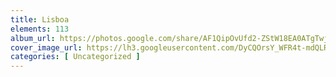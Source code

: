 ```yaml
---
title: Lisboa
elements: 113
album_url: https://photos.google.com/share/AF1QipOvUfd2-ZStW18EA0ATgTwjIPFaAIyGz9DXO8pjPakmyZskaMbiJz95gOfKcbxlMw?key=VTRra1pmWG9FWFlsU1NjTmhFZ1JzZEFDTWJpNnZn
cover_image_url: https://lh3.googleusercontent.com/DyCQOrsY_WFR4t-mdQLRZQLlazgv0ZqWaF0mvoo2kB8_pfQSg_ZPCHx6CcBJUQMOpO4XXu0h2VVFM56eit8crdyaAbSPoK8aEO74gn0vUr4Es1H1n0fUpmTf9MkAy6nz5YZN2lLpFVyiEEjvlqR01_6xlauX0MMPa9bCOkWMXP93sKtE3oenpSBUY8qc98mEhdXBSKdWnwQIL-hrBslZTQgBcqWMVhmIOuRV2ZTr_Ynp-HzKr0-AVgC9oyRZcFbZfvr42gQIGeQszu9xylHavtesrf3YDh05R0to3pkXRza14M9Da_SXG0mV4oyo0HrJUC1CzftHSRcS57YD0gW1gF7i7_pOxi8IjvrTO6uTsBQhfIa2i74-tniji0dGRecBkgC4UsKyQ1ZLFOxtNqOWS9TPWKIJQA3K8wfo5QtCUw9ZIwpGOOALfYL3RzsJY5Czpgz42Uiae0e72p5Da0XzmgwSQP_d3FfMmwiDAV_Dy_Soe3dLf22tV9DfgXr6PLYwEJA2bmcKaXj65oAgv4JyiR22KingARay8zmqHZgSa6tGm7NfVl92eSJUeSWCCTM9CY-hInBgKI1J4azpVIw9U14QJdXNfJ949GlUemDXVFSHpXO91ib9heJcfjoSu7kCZ1PmzSWeBaHtXJKMDxoWyIlcj4J6tBe43Q4_pBUlQ1Cd0RVaVOuzQc6Lto75yaomGHwER4cNe8OqYoaO_JtmITFahLscfs0QbsTMgdGfbkJGRS8zXnu_wg1ukOKHRoRmLv6KqaeNQ27XewnE1mliSW2GLAYn9igAc5GoHy2JLf_gz9LAfoTFQCk6yAi22BsNyCNKpXSH2g4xxfrjoO1izR2EIbOenw4hHYBKuCSRZJkLOmIuS7Hcrq1B2jz-wdh4dZMyZATTuZ96IVtWRhpyGXq_EKAR7CYdIJsa0Ouppb6AwHWU_eIi2sYrKeh6JE3o-HSrOIt-6JIzqT7ZliYaS4whym7WXM787t7aIF8CO1xMHNiJYeNjR3rZ6YkURQfOEwT2On7jW8jyybGvtPHkWoCoiG_DyA=s239-p-k-no?authuser=0
categories: [ Uncategorized ]
---
```

